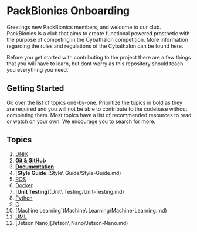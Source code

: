 # PackBionics Onboarding

Greetings new PackBionics members, and welcome to our club. PackBionics is a club that aims to create functional powered prosthetic with the purpose of competing in the Cybathalon competition. More information regarding the rules and regulations of the Cybathalon can be found here.

Before you get started with contributing to the project there are a few things that you will have to learn, but dont worry as this repository should teach you everything you need.

## Getting Started
Go over the list of topics one-by-one. Prioritize the topics in bold as they are required and you will not be able to contribute to the codebase without completing them. Most topics have a list of recommended resources to read or watch on your own. We encourage you to search for more.

## Topics
1. [UNIX](UNIX/UNIX.md)
2. [**Git & GitHub**](<Git & Github/Git-&-GitHub.md>)
3. [**Documentation**](Documentation/Documentation.md)
4. [**Style Guide**](Style\ Guide/Style-Guide.md)
5. [ROS](ROS/ROS.md)
6. [Docker](Docker/Docker.md)
7. [**Unit Testing**](Unit\ Testing/Unit-Testing.md)
8. [Python](Python/Python.md)
9. [C](C/C.md)
10. [Machine Learning](Machine\ Learning/Machine-Learning.md)
11. [UML](UML/UML.md)
12. [Jetson Nano](Jetson\ Nano/Jetson-Nano.md)
